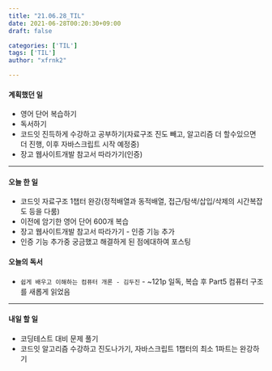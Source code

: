 ```yaml
---
title: "21.06.28_TIL"
date: 2021-06-28T00:20:30+09:00
draft: false

categories: ['TIL']
tags: ['TIL']
author: "xfrnk2"

---
```

#### 계획했던 일
+ 영어 단어 복습하기
+ 독서하기
+ 코드잇 진득하게 수강하고 공부하기(자료구조 진도 빼고, 알고리즘 더 할수있으면 더 진행, 이후 자바스크립트 시작 예정중)
+ 장고 웹사이트개발 참고서 따라가기(인증)
---
#### 오늘 한 일
+ 코드잇 자료구조 1챕터 완강(정적배열과 동적배열, 접근/탐색/삽입/삭제의 시간복잡도 등을 다룸)
+ 이전에 암기한 영어 단어 600개 복습
+ 장고 웹사이트개발 참고서 따라가기 - 인증 기능 추가
+ 인증 기능 추가중 궁금했고 해결하게 된 점에대하여 포스팅

#### 오늘의 독서
+ `쉽게 배우고 이해하는 컴퓨터 개론 - 김두진` - ~121p 일독, 복습 후 Part5 컴퓨터 구조를 새롭게 읽었음
---
#### 내일 할 일 
+ 코딩테스트 대비 문제 풀기
+ 코드잇 알고리즘 수강하고 진도나가기, 자바스크립트 1챕터의 최소 1파트는 완강하기